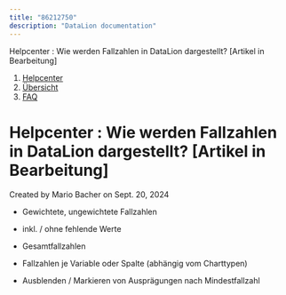 ```yaml
---
title: "86212750"
description: "DataLion documentation"
---
```


Helpcenter : Wie werden Fallzahlen in DataLion dargestellt? \[Artikel in Bearbeitung\]  

1.  [Helpcenter](index.html)
2.  [Übersicht](2982609.html)
3.  [FAQ](FAQ_3539147.html)

# Helpcenter : Wie werden Fallzahlen in DataLion dargestellt? \[Artikel in Bearbeitung\]

Created by Mario Bacher on Sept. 20, 2024

-   Gewichtete, ungewichtete Fallzahlen
    
-   inkl. / ohne fehlende Werte
    
-   Gesamtfallzahlen
    
-   Fallzahlen je Variable oder Spalte (abhängig vom Charttypen)
    
-   Ausblenden / Markieren von Ausprägungen nach Mindestfallzahl
